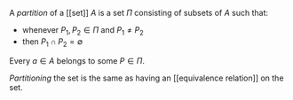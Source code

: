 A *partition* of a [[set]] $A$ is a set $\Pi$ consisting of subsets of $A$ such that:
- whenever $P_1, P_2 \in \Pi$ and $P_1 \ne P_2$
- then $P_1 \cap P_2 = \emptyset$

Every $a \in A$ belongs to some $P \in \Pi$.

*Partitioning* the set is the same as having an [[equivalence relation]] on the set. 

